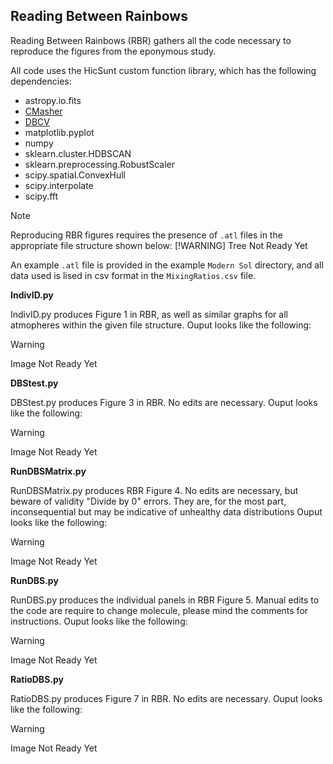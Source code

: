 ## Reading Between Rainbows

Reading Between Rainbows (RBR) gathers all the code necessary to reproduce the figures from the eponymous study.

All code uses the HicSunt custom function library, which has the following dependencies:
- astropy.io.fits
- [CMasher](https://cmasher.readthedocs.io/index.html)
- [DBCV](https://github.com/christopherjenness/DBCV)
- matplotlib.pyplot
- numpy
- sklearn.cluster.HDBSCAN
- sklearn.preprocessing.RobustScaler
- scipy.spatial.ConvexHull
- scipy.interpolate
- scipy.fft

> [!NOTE]
> Reproducing RBR figures requires the presence of `.atl` files in the appropriate file structure shown below:
> [!WARNING]
> Tree Not Ready Yet

An example `.atl` file is provided in the example `Modern Sol` directory, and all data used is lised in csv format in the `MixingRatios.csv` file.

**IndivID.py**

IndivID.py produces Figure 1 in RBR, as well as similar graphs for all atmopheres within the given file structure. Ouput looks like the following:
> [!WARNING]
> Image Not Ready Yet

**DBStest.py**

DBStest.py produces Figure 3 in RBR. No edits are necessary.
Ouput looks like the following:
> [!WARNING]
> Image Not Ready Yet

**RunDBSMatrix.py**

RunDBSMatrix.py produces RBR Figure 4. No edits are necessary, but beware of validity "Divide by 0" errors. They are, for the most part, inconsequential but may be indicative of unhealthy data distributions
Ouput looks like the following:
> [!WARNING]
> Image Not Ready Yet

**RunDBS.py**

RunDBS.py produces the individual panels in RBR Figure 5. Manual edits to the code are require to change molecule, please mind the comments for instructions.
Ouput looks like the following:
> [!WARNING]
> Image Not Ready Yet

**RatioDBS.py**

RatioDBS.py produces Figure 7 in RBR. No edits are necessary.
Ouput looks like the following:
> [!WARNING]
> Image Not Ready Yet
